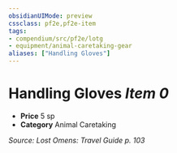 ```yaml
---
obsidianUIMode: preview
cssclass: pf2e,pf2e-item
tags:
- compendium/src/pf2e/lotg
- equipment/animal-caretaking-gear
aliases: ["Handling Gloves"]
---
```

# Handling Gloves *Item 0*  

- **Price** 5 sp
- **Category** Animal Caretaking



*Source: Lost Omens: Travel Guide p. 103*